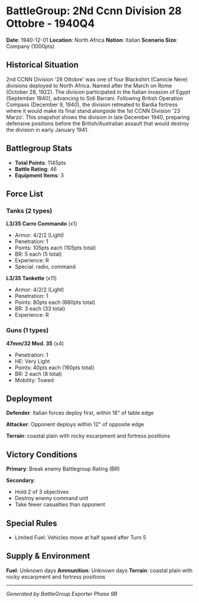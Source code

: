 # BattleGroup: 2Nd Ccnn Division 28 Ottobre - 1940Q4

**Date**: 1940-12-01
**Location**: North Africa
**Nation**: Italian
**Scenario Size**: Company (1000pts)

## Historical Situation

2nd CCNN Division '28 Ottobre' was one of four Blackshirt (Camicie Nere) divisions deployed to North Africa. Named after the March on Rome (October 28, 1922). The division participated in the Italian invasion of Egypt (September 1940), advancing to Sidi Barrani. Following British Operation Compass (December 9, 1940), the division retreated to Bardia fortress where it would make its final stand alongside the 1st CCNN Division '23 Marzo'. This snapshot shows the division in late December 1940, preparing defensive positions before the British/Australian assault that would destroy the division in early January 1941.

## Battlegroup Stats

- **Total Points**: 1145pts
- **Battle Rating**: 46
- **Equipment Items**: 3

## Force List

### Tanks (2 types)

**L3/35 Carro Commando** (x1)
- Armor: 4/2/2 (Light)
- Penetration: 1
- Points: 105pts each (105pts total)
- BR: 5 each (5 total)
- Experience: R
- Special: radio, command

**L3/35 Tankette** (x11)
- Armor: 4/2/2 (Light)
- Penetration: 1
- Points: 80pts each (880pts total)
- BR: 3 each (33 total)
- Experience: R

### Guns (1 types)

**47mm/32 Mod. 35** (x4)
- Penetration: 1
- HE: Very Light
- Points: 40pts each (160pts total)
- BR: 2 each (8 total)
- Mobility: Towed


## Deployment

**Defender**: Italian forces deploy first, within 18" of table edge

**Attacker**: Opponent deploys within 12" of opposite edge

**Terrain**: coastal plain with rocky escarpment and fortress positions

## Victory Conditions

**Primary**: Break enemy Battlegroup Rating (BR)

**Secondary**:
- Hold 2 of 3 objectives
- Destroy enemy command unit
- Take fewer casualties than opponent

## Special Rules

- Limited Fuel: Vehicles move at half speed after Turn 5

## Supply & Environment

**Fuel**: Unknown days
**Ammunition**: Unknown days
**Terrain**: coastal plain with rocky escarpment and fortress positions

---

*Generated by BattleGroup Exporter Phase 9B*
